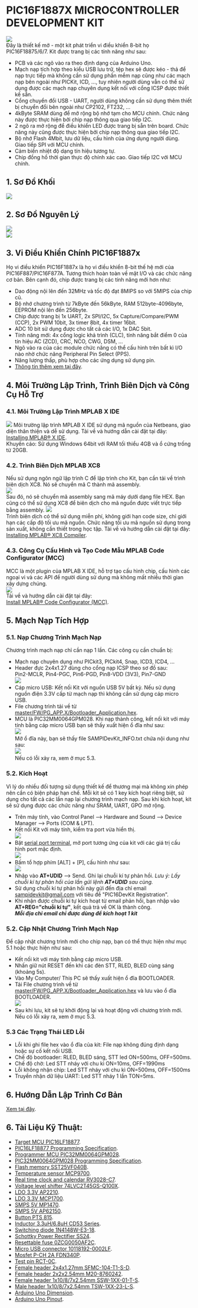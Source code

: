 # PIC16F1887X MICROCONTROLLER DEVELOPMENT KIT
![](https://github.com/sampidevkit/PIC16FDevKit/blob/master/HW/Product/Picture/PIC16DevKit.png?raw=true)
<br/>Đây là thiết kế mở - một kit phát triển vi điều khiển 8-bit họ PIC16F18875/6/7. Kit được trang bị các tính năng như sau:<br/>
* PCB và các ngõ vào ra theo định dạng của Arduino Uno.
* Mạch nạp tích hợp theo kiểu USB lưu trữ, tệp hex sẽ được kéo - thả để nạp trực tiếp mà không cần sử dụng phần mềm nạp cũng như các mạch nạp bên ngoài như PICKit, ICD, ..., tuy nhiên người dùng vẫn có thể sử dụng được các mạch nạp chuyên dụng kết nối với cổng ICSP được thiết kế sẵn.
* Cổng chuyển đổi USB - UART, người dùng không cần sử dụng thêm thiết bị chuyển đổi bên ngoài như CP2102, FT232, ...
* 4kByte SRAM dùng để mở rộng bộ nhớ tạm cho MCU chính. Chức năng này được thực hiện bởi chip nạp thông qua giao tiếp I2C.
* 2 ngõ ra mở rộng để điều khiển LED được trang bị sẵn trên board. Chức năng này cũng được thực hiện bởi chip nạp thông qua giao tiếp I2C.
* Bộ nhớ Flash 4Mbit, lưu dữ liệu, cấu hình của ứng dụng người dùng. Giao tiếp SPI với MCU chính.
* Cảm biến nhiệt độ dạng tín hiệu tương tự.
* Chip đồng hồ thời gian thực độ chính xác cao. Giao tiếp I2C với MCU chính.<br/>
## 1. Sơ Đồ Khối
![](https://github.com/sampidevkit/PIC16FDevKit/blob/master/Docs/Diagram.png?raw=true)

## 2. Sơ Đồ Nguyên Lý
![](https://github.com/sampidevkit/PIC16FDevKit/blob/master/HW/Product/Schematic/PIC16DevKit_001.png?raw=true)
<br/>
![](https://github.com/sampidevkit/PIC16FDevKit/blob/master/HW/Product/Schematic/PIC16DevKit_002.png?raw=true)

## 3. Vi Điều Khiển Chính PIC16F1887x
Họ vi điều khiển PIC16F1887x là họ vi điều khiển 8-bit thế hệ mới của PIC16F887/PIC16F877A. Tương thích hoàn toàn về mặt I/O và các chức năng cơ bản. Bên cạnh đó, chip được trang bị các tính năng mới hơn như:<br/>
* Dao động nội lên đến 32MHz và tốc độ đạt 8MIPS so với 5MIPS của chip cũ.
* Bộ nhớ chương trình từ 7kByte đến 56kByte, RAM 512byte-4096byte, EEPROM nội lên đến 256byte.
* Chip được trang bị 1x UART, 2x SPI/I2C, 5x Capture/Compare/PWM (CCP), 2x PWM 10bit, 3x timer 8bit, 4x timer 16bit.
* ADC 10 bit sử dụng được cho tất cả các I/O, 1x DAC 5bit.
* Tính năng mới: 4x cổng logic khả trình (CLC), tính năng bắt điểm 0 của tín hiệu AC (ZCD), CRC, NCO, CWG, DSM, ...
* Ngõ vào ra của các module chức năng có thể cấu hình trên bất kì I/O nào nhờ chức năng Peripheral Pin Select (PPS).
* Năng lượng thấp, phù hợp cho các ứng dụng sử dụng pin.<br/>
* [Thông tin thêm xem tại đây](https://www.microchip.com/wwwproducts/ProductCompare/PIC16F877A/PIC16F18877).

## 4. Môi Trường Lập Trình, Trình Biên Dịch và Công Cụ Hỗ Trợ

### 4.1. Môi Trường Lập Trình MPLAB X IDE
![](https://microchipdeveloper.com/local--files/mplabx:lesson1-7/mplabx-start-page.PNG)
Môi trường lập trình MPLAB X IDE sử dụng mã nguồn của Netbeans, giao diện thân thiện và dễ sử dụng. Tải về và hướng dẫn cài đặt tại đây: </br>
[Installing MPLAB® X IDE](https://microchipdeveloper.com/mplabx:installation). </br>
Khuyến cáo: Sử dụng Windows 64bit với RAM tối thiểu 4GB và ổ cứng trống từ 20GB.

### 4.2. Trình Biên Dịch MPLAB XC8
Nếu sử dụng ngôn ngữ lập trình C để lập trình cho Kit, bạn cần tải về trình biên dịch XC8. Nó sẽ chuyển mã C thành mã assembly. </br>
![](https://microchipdeveloper.com/local--files/mplabx:lesson1-4/CompilerWork2.png)
</br>Sau đó, nó sẽ chuyển mã assembly sang mã máy dưới dạng file HEX. Bạn cũng có thể sử dụng XC8 để biên dịch cho mã nguồn được viết trực tiếp bằng assembly. 
![](https://microchipdeveloper.com/local--files/mplabx:lesson1-4/HEXFile.png)
</br>Trình biên dịch có thể sử dụng miễn phí, không giới hạn code size, chỉ giới hạn các cấp độ tối ưu mã nguồn. Chức năng tối ưu mã nguồn sử dụng trong sản xuất, không cần thiết trong học tập. Tải về và hướng dẫn cài đặt tại đây: </br>
[Installing MPLAB® XC8 Compiler](https://microchipdeveloper.com/xc8:installation).

### 4.3. Công Cụ Cấu Hình và Tạo Code Mẫu MPLAB Code Configurator (MCC)
MCC là một plugin của MPLAB X IDE, hỗ trợ tạo cấu hình chip, cấu hình các ngoại vi và các API để người dùng sử dụng mà không mất nhiều thời gian xây dựng chúng. </br>
![](https://microchipdeveloper.com/local--files/mplabx:mcc/mccscreen.png)
</br>Tải về và hướng dẫn cài đặt tại đây: </br>
[Install MPLAB® Code Configurator (MCC)](https://microchipdeveloper.com/install:mcc).

## 5. Mạch Nạp Tích Hợp

### 5.1. Nạp Chương Trình Mạch Nạp
Chương trình mạch nạp chỉ cần nạp 1 lần. Các công cụ cần chuẩn bị: </br>
* Mạch nạp chuyên dụng như PICkit3, PICkit4, Snap, ICD3, ICD4, ...
* Header đực 2x4x1.27 dùng cho cổng nạp ICSP theo sơ đồ sau: </br>
Pin2-MCLR, Pin4-PGC, Pin6-PGD, Pin8-VDD (3V3), Pin7-GND </br>
![](https://github.com/sampidevkit/PIC16FDevKit/blob/master/Docs/ICSP.png?raw=true)
* Cáp micro USB: Kết nối Kit với nguồn USB 5V bất kỳ. Nếu sử dụng nguồn điện 3.3V cấp từ mạch nạp thì không cần sử dụng cáp micro USB.
* File chương trình tải về từ [master/FW/PG_APP.X/Bootloader_Application.hex](https://github.com/sampidevkit/PIC16FDevKit/raw/master/FW/PG_APP.X/Bootloader_Application.hex).
* MCU là PIC32MM0064GPM028.
Khi nạp thành công, kết nối kit với máy tính bằng cáp micro USB bạn sẽ thấy xuất hiện ổ đĩa như sau: </br>
![](https://github.com/sampidevkit/PIC16FDevKit/blob/master/Docs/SAMPIDevKit_MSD_APP.png?raw=true) </br>
Mở ổ đĩa này, bạn sẽ thấy file SAMPIDevKit_INFO.txt chứa nội dung như sau: </br>
![](https://github.com/sampidevkit/PIC16FDevKit/blob/master/Docs/SAMPIDevKit_INFO.png?raw=true) </br>
Nếu có lỗi xảy ra, xem ở mục 5.3.

### 5.2. Kích Hoạt
Vì lý do nhiều đối tượng sử dụng thiết kế để thương mại mà không xin phép nên cần có biện pháp hạn chế. Mỗi kit sẽ có 1 key kích hoạt riêng biệt, sử dụng cho tất cả các lần nạp lại chương trình mạch nạp. Sau khi kích hoạt, kit sẽ sử dụng được các chức năng như SRAM, UART, GPO mở rộng.

* Trên máy tính, vào Control Panel --> Hardware and Sound --> Device Manager --> Ports (COM & LPT).
* Kết nối Kit với máy tính, kiểm tra port vừa hiển thị. </br>
![](https://github.com/sampidevkit/PIC16FDevKit/blob/master/Docs/Ports.png?raw=true)
* Bật [serial port terminal](https://drive.google.com/file/d/1q5kwt-kHbh_pl_llgluEFrfX2FJnvJZG/view?usp=sharing), mở port tương ứng của kit với các giá trị cấu hình port mặc định. </br>
![](https://github.com/sampidevkit/PIC16FDevKit/blob/master/Docs/TerminalOpen.png?raw=true)
* Bấm tổ hợp phím [ALT] + [P], cấu hình như sau: </br>
![](https://github.com/sampidevkit/PIC16FDevKit/blob/master/Docs/TerminalCfg.png?raw=true)
* Nhập vào **AT+UDID** --> Send. Ghi lại chuỗi kí tự phản hồi. *Lưu ý: Lấy chuỗi kí tự phản hồi của lần gửi lệnh **AT+UDID** sau cùng.*
* Sử dụng chuỗi kí tự phản hồi này gửi đến địa chỉ email sampidevkit@gmail.com với tiêu đề "PIC16DevKit Registration".
* Khi nhận được chuỗi kí tự kích hoạt từ email phản hồi, bạn nhập vào **AT+REG="chuỗi kí tự"**, kết quả trả về OK là thành công. </br>
***Mỗi địa chỉ email chỉ được dùng để kích hoạt 1 kit***

### 5.2. Cập Nhật Chương Trình Mạch Nạp
Để cập nhật chương trình mới cho chip nạp, bạn có thể thực hiện như mục 5.1 hoặc thực hiện như sau: </br>
* Kết nối kit với máy tính bằng cáp micro USB.
* Nhấn giữ nút RESET đến khi các đèn STT, RLED, BLED cùng sáng (khoảng 5s).
* Vào My Computer/ This PC sẽ thấy xuất hiện ổ đĩa BOOTLOADER.
* Tải File chương trình về từ [master/FW/PG_APP.X/Bootloader_Application.hex](https://github.com/sampidevkit/PIC16FDevKit/raw/master/FW/PG_APP.X/Bootloader_Application.hex) và lưu vào ổ đĩa BOOTLOADER. </br>
![](https://github.com/sampidevkit/PIC16FDevKit/blob/master/Docs/SAMPIDevKit_MSD_BLD.png?raw=true)
* Sau khi lưu, kit sẽ tự khởi động lại và hoạt động với chương trình mới. Nếu có lỗi xảy ra, xem ở mục 5.3.

### 5.3 Các Trạng Thái LED Lỗi
* Lỗi khi ghi file hex vào ổ đĩa của kit: File nạp không đúng định dạng hoặc sự cố kết nối USB.
* Chế độ bootloader: RLED, BLED sáng, STT led ON=500ms, OFF=500ms.
* Chế độ chờ: Led STT nháy với chu kì ON=10ms, OFF=1990ms
* Lỗi không nhận chip: Led STT nháy với chu kì ON=500ms, OFF=1500ms
* Truyền nhận dữ liệu UART: Led STT nháy 1 lần TON=5ms.

## 6. Hướng Dẫn Lập Trình Cơ Bản
[Xem tại đây](https://github.com/sampidevkit/PIC16FDevKit/blob/master/FW/README.md).

## 6. Tài Liệu Kỹ Thuật:
* [Target MCU PIC16LF18877](https://ww1.microchip.com/downloads/en/DeviceDoc/PIC16LF1885777_Data_Sheet_40001825F.pdf).
* [PIC16LF18877 Programming Specification](https://ww1.microchip.com/downloads/en/DeviceDoc/40001753B.pdf).
* [Programmer MCU PIC32MM0064GPM028](https://ww1.microchip.com/downloads/en/DeviceDoc/PIC32MM0256GPM064-Family-Data-Sheet-DS60001387D.pdf).
* [PIC32MM0064GPM028 Programming Specification](https://ww1.microchip.com/downloads/en/DeviceDoc/PIC32MM-Families-Flash-Programming-Specification-DS60001364E.pdf).
* [Flash memory SST25VF040B](https://ww1.microchip.com/downloads/en/DeviceDoc/20005051E.pdf).
* [Temperature sensor MCP9700](https://ww1.microchip.com/downloads/en/DeviceDoc/20001942G.pdf).
* [Real time clock and calendar RV3028-C7](https://www.microcrystal.com/fileadmin/Media/Products/RTC/Datasheet/RV-3028-C7.pdf).
* [Voltage level shifter 74LVC2T45GS-Q100X](https://assets.nexperia.com/documents/data-sheet/74LVC_LVCH2T45_Q100.pdf).
* [LDO 3.3V AP2210](https://www.diodes.com/assets/Datasheets/AP2210.pdf).
* [LDO 3.3V MCP1700](https://ww1.microchip.com/downloads/en/DeviceDoc/MCP1700-Data-Sheet-20001826F.pdf).
* [SMPS 5V MP1470](https://www.monolithicpower.com/en/documentview/productdocument/index/version/2/document_type/Datasheet/lang/en/sku/MP1470/document_id/327/).
* [SMPS 5V AP62150](https://www.diodes.com/assets/Datasheets/AP62150.pdf).
* [Button PTS 815](https://www.ckswitches.com/media/2728/pts815.pdf).
* [Inductor 3.3uH/6.8uH CD53 Series](http://www.coilsjs.com/product/product_images/b/cn_D_1_108.pdf).
* [Switching diode 1N4148W-E3-18](https://www.vishay.com/docs/85748/1n4148w.pdf).
* [Schottky Power Rectifier SS24](https://www.onsemi.com/pdf/datasheet/ss24-d.pdf).
* [Resettable fuse 0ZCG0050AF2C](https://www.belfuse.com/resources/datasheets/circuitprotection/ds-cp-0zcg-series.pdf).
* [Micro USB connector 10118192-0002LF](https://www.amphenol-icc.com/media/wysiwyg/files/drawing/10118192.pdf).
* [Mosfet P-CH 2A FDN340P](https://www.onsemi.com/pdf/datasheet/fdn340p-d.pdf).
* [Test pin RCT-0C](https://www.te.com/commerce/DocumentDelivery/DDEController?Action=srchrtrv&DocNm=1773266&DocType=DS&DocLang=English).
* [Female header 2x4x1.27mm SFMC-104-T1-S-D](http://suddendocs.samtec.com/prints/sfm-thd.pdf).
* [Female header 2x2x2.54mm M20-8760242](https://cdn.harwin.com/pdfs/M20-876.pdf).
* [Female header 1x10/8/7x2.54mm SSW-1XX-01-T-S](http://suddendocs.samtec.com/catalog_english/ssq_th.pdf).
* [Male header 1x10/8/7x2.54mm TSW-1XX-23-L-S](http://suddendocs.samtec.com/catalog_english/tsw_th.pdf).
* [Arduino Uno Dimension](http://arduino.cc/documents/ArduinoUno.dxf).
* [Arduino Uno Pinout](https://content.arduino.cc/assets/Pinout-UNOrev3_latest.png).